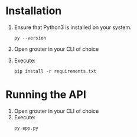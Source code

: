 # Installation

1. Ensure that Python3 is installed on your system.

   ```
   py --version
   ```

2. Open grouter in your CLI of choice

3. Execute:

   ```
   pip install -r requirements.txt
   ```

# Running the API

1. Open grouter in your CLI of choice
2. Execute:
   ```
   py app.py
   ```
